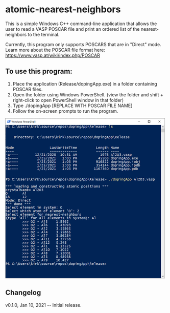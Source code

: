 # atomic-nearest-neighbors

This is a simple Windows C++ command-line application that allows the user to read a VASP POSCAR file and print an ordered list of the nearest-neighbors to the terminal.

Currently, this program only supports POSCARS that are in "Direct" mode. Learn more about the POSCAR file format here: https://www.vasp.at/wiki/index.php/POSCAR

## To use this program:
1. Place the application (Release/dopingApp.exe) in a folder containing POSCAR files.
2. Open the folder using Windows PowerShell. (view the folder and shift +  right-click to open PowerShell window in that folder)
3. Type ./dopingApp [REPLACE WITH POSCAR FILE NAME]
4. Follow the on-screen prompts to run the program.

<img src="https://github.com/kirkster96/atomic-nearest-neighbors/blob/master/docs/_static/sample_output_v0_1_0.PNG?raw=true" width="500">

## Changelog
v0.1.0, Jan 10, 2021 -- Initial release.
